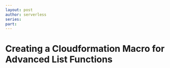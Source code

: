 ```yaml
---
layout: post
author: serverless
series:
part:
---
```


# Creating a Cloudformation Macro for Advanced List Functions

